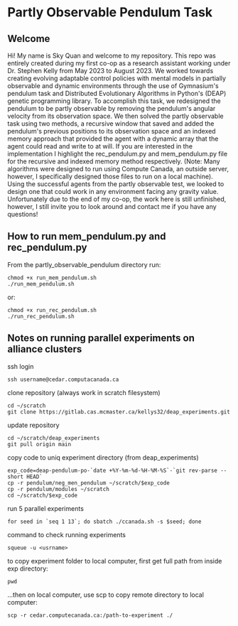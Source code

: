 # Partly Observable Pendulum Task

## Welcome

Hi! My name is Sky Quan and welcome to my repository. This repo was entirely created during my first co-op as a research assistant working under Dr. Stephen Kelly from May 2023 to August 2023. We worked towards creating evolving adaptable control policies with mental models in partially observable and dynamic environments through the use of Gymnasium's pendulum task and Distributed Evolutionary Algorithms in Python's (DEAP) genetic programming library. To accomplish this task, we redesigned the pendulum to be partly observable by removing the pendulum's angular velocity from its observation space. We then solved the partly observable task using two methods, a recursive window that saved and added the pendulum's previous positions to its observation space and an indexed memory approach that provided the agent with a dynamic array that the agent could read and write to at will. If you are interested in the implementation I highlight the rec_pendulum.py and mem_pendulum.py file for the recursive and indexed memory method respectively. (Note: Many algorithms were designed to run using Compute Canada, an outside server, however, I specifically designed those files to run on a local machine). Using the successful agents from the partly observable test, we looked to design one that could work in any environment facing any gravity value. Unfortunately due to the end of my co-op, the work here is still unfinished, however, I still invite you to look around and contact me if you have any questions!

## How to run mem_pendulum.py and rec_pendulum.py

From the partly_observable_pendulum directory run:
```
chmod +x run_mem_pendulum.sh
./run_mem_pendulum.sh
```

or:
```
chmod +x run_rec_pendulum.sh
./run_rec_pendulum.sh
```

## Notes on running parallel experiments on alliance clusters

ssh login
```
ssh username@cedar.computacanada.ca
```
clone repository (always work in scratch filesystem)
```
cd ~/scratch
git clone https://gitlab.cas.mcmaster.ca/kellys32/deap_experiments.git
```
update repository
```
cd ~/scratch/deap_experiments
git pull origin main
```
copy code to uniq experiment directory (from deap_experiments)
```
exp_code=deap-pendulum-po-`date +%Y-%m-%d-%H-%M-%S`-`git rev-parse --short HEAD`
cp -r pendulum/neg_men_pendulum ~/scratch/$exp_code
cp -r pendulum/modules ~/scratch
cd ~/scratch/$exp_code
```
run 5 parallel experiments
```
for seed in `seq 1 13`; do sbatch ./ccanada.sh -s $seed; done
```
command to check running experiments
```
squeue -u <usrname>
```
to copy experiment folder to local computer, first get full path from inside exp directory:
```
pwd
```
...then on local computer, use scp to copy remote directory to local computer:
```
scp -r cedar.computecanada.ca:/path-to-experiment ./
```
